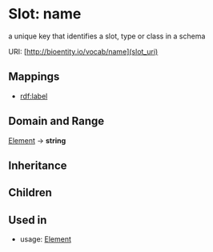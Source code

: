 # Slot: name


a unique key that identifies a slot, type or class in a schema

URI: [http://bioentity.io/vocab/name](slot_uri)
## Mappings

 * [rdf:label](http://purl.obolibrary.org/obo/rdf_label)
## Domain and Range

[Element](Element.md) -> **string**
## Inheritance

## Children

## Used in

 *  usage: [Element](Element.md)
